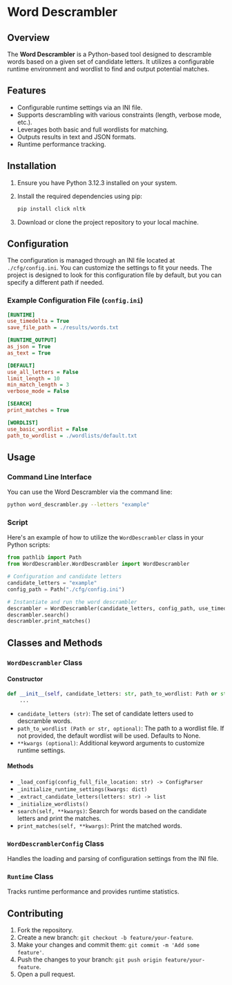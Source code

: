 # Word Descrambler

## Overview

The **Word Descrambler** is a Python-based tool designed to descramble words based on a given set of candidate letters. It utilizes a configurable runtime environment and wordlist to find and output potential matches.

## Features

- Configurable runtime settings via an INI file.
- Supports descrambling with various constraints (length, verbose mode, etc.).
- Leverages both basic and full wordlists for matching.
- Outputs results in text and JSON formats.
- Runtime performance tracking.

## Installation

1. Ensure you have Python 3.12.3 installed on your system.
2. Install the required dependencies using pip:

    ```bash
    pip install click nltk
    ```

3. Download or clone the project repository to your local machine.

## Configuration

The configuration is managed through an INI file located at `./cfg/config.ini`. You can customize the settings to fit your needs. The project is designed to look for this configuration file by default, but you can specify a different path if needed.

### Example Configuration File (`config.ini`)

```ini
[RUNTIME]
use_timedelta = True
save_file_path = ./results/words.txt

[RUNTIME_OUTPUT]
as_json = True
as_text = True

[DEFAULT]
use_all_letters = False
limit_length = 10
min_match_length = 3
verbose_mode = False

[SEARCH]
print_matches = True

[WORDLIST]
use_basic_wordlist = False
path_to_wordlist = ./wordlists/default.txt
```

## Usage

### Command Line Interface

You can use the Word Descrambler via the command line:

```bash
python word_descrambler.py --letters "example"
```

### Script

Here's an example of how to utilize the `WordDescrambler` class in your Python scripts:

```python
from pathlib import Path
from WordDescrambler.WordDescrambler import WordDescrambler

# Configuration and candidate letters
candidate_letters = "example" 
config_path = Path("./cfg/config.ini")

# Instantiate and run the word descrambler
descrambler = WordDescrambler(candidate_letters, config_path, use_timedelta=True)
descrambler.search()
descrambler.print_matches()
```

## Classes and Methods

### `WordDescrambler` Class

#### Constructor

```python
def __init__(self, candidate_letters: str, path_to_wordlist: Path or str = None, **kwargs):
    ...
```

- `candidate_letters (str)`: The set of candidate letters used to descramble words.
- `path_to_wordlist (Path or str, optional)`: The path to a wordlist file. If not provided, the default wordlist will be used. Defaults to None.
- `**kwargs (optional)`: Additional keyword arguments to customize runtime settings.

#### Methods

- `_load_config(config_full_file_location: str) -> ConfigParser`
- `_initialize_runtime_settings(kwargs: dict)`
- `_extract_candidate_letters(letters: str) -> list`
- `_initialize_wordlists()`
- `search(self, **kwargs)`: Search for words based on the candidate letters and print the matches.
- `print_matches(self, **kwargs)`: Print the matched words.

### `WordDescramblerConfig` Class

Handles the loading and parsing of configuration settings from the INI file.

### `Runtime` Class

Tracks runtime performance and provides runtime statistics.

## Contributing

1. Fork the repository.
2. Create a new branch: `git checkout -b feature/your-feature`.
3. Make your changes and commit them: `git commit -m 'Add some feature'`.
4. Push the changes to your branch: `git push origin feature/your-feature`.
5. Open a pull request.

